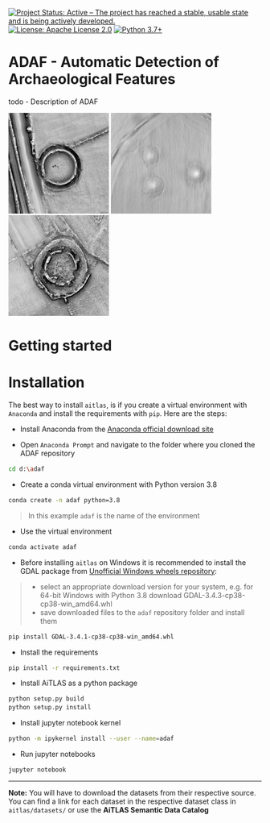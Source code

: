 [![Project Status: Active – The project has reached a stable, usable state and is being actively developed.](https://www.repostatus.org/badges/latest/active.svg?style=for-the-badge)](https://www.repostatus.org/#active) [![License: Apache License 2.0](https://img.shields.io/badge/License-Apache%202.0-olivegreen.svg)](https://github.com/biasvariancelabs/aitlas/blob/master/LICENSE) [![Python 3.7+](https://img.shields.io/badge/python-3.7+-blue.svg)](https://www.python.org/downloads/release/python-370/)




# ADAF - Automatic Detection of Archaeological Features

todo - Description of ADAF

<img src="adaf/media/ringfort.jpg" alt="drawing" width="200"/>
<img src="adaf/media/barrows.jpg" alt="drawing" width="200"/>
<img src="adaf/media/enclosure.jpg" alt="drawing" width="200"/>

# Getting started



# Installation

The best way to install `aitlas`, is if you create a virtual environment with `Anaconda` and install the  requirements with `pip`.
Here are the steps:
- Install Anaconda from the [Anaconda official download site](https://www.anaconda.com/download) 

- Open `Anaconda Prompt` and navigate to the folder where you cloned the ADAF repository
```bash
cd d:\adaf
```

- Create a conda virtual environment with Python version 3.8
```bash
conda create -n adaf python=3.8
```
>In this example `adaf` is the name of the environment


- Use the virtual environment
```bash
conda activate adaf
```

- Before installing `aitlas` on Windows it is recommended to install the GDAL package 
from [Unofficial Windows wheels repository](https://www.lfd.uci.edu/~gohlke/pythonlibs/):
> -	select an appropriate download version for your system, e.g. for 64-bit Windows with Python 3.8 download GDAL-3.4.3-cp38-cp38-win_amd64.whl
> - save downloaded files to the `adaf` repository folder and  install them
```bash
pip install GDAL-3.4.1-cp38-cp38-win_amd64.whl 
```

- Install the requirements
```bash
pip install -r requirements.txt
```

- Install AiTLAS as a python package
```bash
python setup.py build
python setup.py install
```

- Install jupyter notebook kernel
```bash
python -m ipykernel install --user --name=adaf
```

- Run jupyter notebooks
```bash
jupyter notebook
```
---

**Note:** You will have to download the datasets from their respective source. You can find a link for each dataset in the respective dataset class in `aitlas/datasets/` or use the **AiTLAS Semantic Data Catalog**














